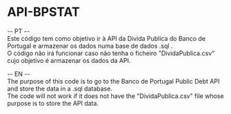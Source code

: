 # API-BPSTAT

-- PT --
<br>
Este código tem como objetivo ir à API da Divida Publica do Banco de Portugal e armazenar os dados numa base de dados .sql . <br>
O código não irá funcionar caso não tenha o ficheiro "DividaPublica.csv" cujo objetivo é armazenar os dados da API.

-- EN --
<br>
The purpose of this code is to go to the Banco de Portugal Public Debt API and store the data in a .sql database. <br>
The code will not work if it does not have the "DividaPublica.csv" file whose purpose is to store the API data.
